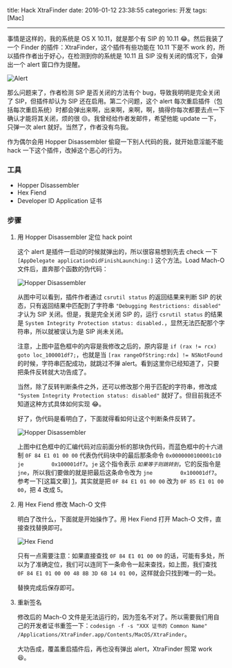title: Hack XtraFinder
date: 2016-01-12 23:38:55
categories: 开发
tags: [Mac]

---

事情是这样的，我的系统是 OS X 10.11，就是那个有 SIP 的 10.11 😂。然后我装了一个 Finder 的插件：XtraFinder，这个插件有些功能在 10.11 下是不 work 的，所以插件作者出于好心，在检测到你的系统是 10.11 且 SIP 没有关闭的情况下，会弹出一个 alert 窗口作为提醒。

![Alert](/img/Hack_XtraFinder/alert.png)

那么问题来了，作者检测 SIP 是否关闭的方法有个 bug，导致我明明是完全关闭了 SIP，但插件却认为 SIP 还在启用。第二个问题，这个 alert 每次重启插件（包括每次重启系统）时都会弹出来啊，出来啊，来啊，啊，搞得你每次都要去点一下确认才能将其关闭，烦的很 😒。我曾经给作者发邮件，希望他能 update 一下，只弹一次 alert 就好。当然了，作者没有鸟我。

作为偶尔会用 Hopper Disassembler 偷窥一下别人代码的我，就开始意淫能不能 hack 一下这个插件，改掉这个恶心的行为。


<!--more-->


### 工具

* Hopper Disassembler
* Hex Fiend
* Developer ID Application 证书

### 步骤

1. 用 Hopper Disassembler 定位 hack point

    这个 alert 是插件一启动的时候就弹出的，所以很容易想到先去 check 一下 `[AppDelegate applicationDidFinishLaunching:]` 这个方法。Load Mach-O 文件后，直奔那个函数的伪代码：
    
    ![Hopper Disassembler](/img/Hack_XtraFinder/hopper1.png)

    从图中可以看到，插件作者通过 `csrutil status` 的返回结果来判断 SIP 的状态，只有返回结果中匹配到了字符串 `"Debugging Restrictions: disabled"` 才认为 SIP 关闭。但是，我是完全关闭 SIP 的，运行 `csrutil status` 的结果是 `System Integrity Protection status: disabled.`，显然无法匹配那个字符串，所以就被误认为是 SIP 尚未关闭。
    
    注意，上图中蓝色框中的内容是我修改之后的，原内容是 `if (rax != rcx) goto loc_100001df7;`，也就是当 `[rax rangeOfString:rdx] != NSNotFound` 的时候，字符串匹配成功，就跳过不弹 alert。看到这里你已经知道了，只要把条件反转就大功告成了。
    
    当然，除了反转判断条件之外，还可以修改那个用于匹配的字符串，修改成 `"System Integrity Protection status: disabled"` 就好了。但目前我还不知道这种方式具体如何实现 😂。
    
    好了，伪代码是看明白了，下面就得看如何让这个判断条件反转了。
    
    ![Hopper Disassembler](/img/Hack_XtraFinder/hopper2.png)
    
    上图中红色框中的汇编代码对应前面分析的那块伪代码，而蓝色框中的十六进制 `0F 84 E1 01 00 00` 代表伪代码块中的最后那条命令 `0x0000000100001c10         je         0x100001df7`。`je` 这个指令表示 *`如果等于则跳转到`*，它的反指令是 `jne`，所以我们要做的就是把最后这条命令改为 `jne         0x100001df7`。参考一下[这篇文章] [1]，其实就是把 `0F 84 E1 01 00 00` 改为 `0F 85 E1 01 00 00`，把 4 改成 5。

2. 用 Hex Fiend 修改 Mach-O 文件

    明白了改什么，下面就是开始操作了。用 Hex Fiend 打开 Mach-O 文件，直接查找替换即可。
    
    ![Hex Fiend](/img/Hack_XtraFinder/hex1.png)
    
    只有一点需要注意：如果直接查找 `0F 84 E1 01 00 00` 的话，可能有多处，所以为了准确定位，我们可以连同下一条命令一起来查找，如上图，我们查找 `0F 84 E1 01 00 00 48 8B 3D 6B 14 01 00`，这样就会只找到唯一的一处。
    
    替换完成后保存即可。

3. 重新签名

    修改后的 Mach-O 文件是无法运行的，因为签名不对了。所以需要我们用自己的开发者证书重签一下：`codesign -f -s "XXX 证书的 Common Name" /Applications/XtraFinder.app/Contents/MacOS/XtraFinder`。
    
    大功告成，覆盖重启插件后，再也没有弹出 alert，XtraFinder 照常 work 😆。

[1]: http://neuzxy.blog.51cto.com/10270223/1716326